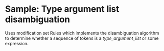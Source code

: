 # Sample: Type argument list disambiguation

Uses modification set Rules which implements the disambiguation algorithm
to determine whether a sequence of tokens is a *type_argument_list* or some expression.
